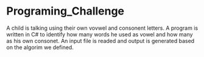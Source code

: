 # Programing_Challenge

A child is talking using their own vovwel and consonent letters.
A program is written in C# to identify how many words he used as vowel and how many as his own consonet.
An input file is readed and output is generated based on the algorim we defined. 

